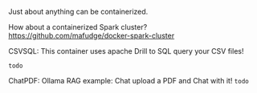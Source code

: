 Just about anything can be containerized. 


How about a containerized Spark cluster?  
https://github.com/mafudge/docker-spark-cluster 


CSVSQL: This container uses apache Drill to SQL query your CSV files!  

`todo`


ChatPDF: Ollama RAG example: Chat upload a PDF and Chat with it!
`todo`
